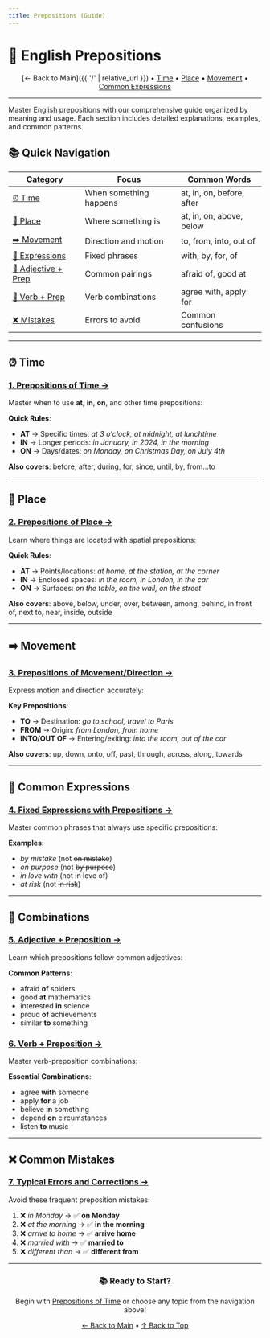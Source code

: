 ```yaml
---
title: Prepositions (Guide)
---
```


# 📍 English Prepositions

<div align="center" markdown="1">

[← Back to Main]({{ '/' | relative_url }}) • [Time](#-time) • [Place](#-place) • [Movement](#-movement) • [Common Expressions](#-common-expressions)

</div>

---

Master English prepositions with our comprehensive guide organized by meaning and usage. Each section includes detailed explanations, examples, and common patterns.

## 📚 Quick Navigation

<div align="center" markdown="1">

| Category | Focus | Common Words |
|----------|-------|--------------|
| [⏰ Time](01-time.html) | When something happens | at, in, on, before, after |
| [📍 Place](02-place.html) | Where something is | at, in, on, above, below |
| [➡️ Movement](03-movement-direction.html) | Direction and motion | to, from, into, out of |
| [💬 Expressions](04-common-expressions.html) | Fixed phrases | with, by, for, of |
| [🔗 Adjective + Prep](05-adjective-combinations.html) | Common pairings | afraid of, good at |
| [🔄 Verb + Prep](06-verb-combinations.html) | Verb combinations | agree with, apply for |
| [❌ Mistakes](07-common-mistakes.html) | Errors to avoid | Common confusions |

</div>

---

## ⏰ Time

### [1. Prepositions of Time →](01-time.html)

Master when to use **at**, **in**, **on**, and other time prepositions:

**Quick Rules**:
- **AT** → Specific times: *at 3 o'clock, at midnight, at lunchtime*
- **IN** → Longer periods: *in January, in 2024, in the morning*
- **ON** → Days/dates: *on Monday, on Christmas Day, on July 4th*

**Also covers**: before, after, during, for, since, until, by, from...to

---

## 📍 Place

### [2. Prepositions of Place →](02-place.html)

Learn where things are located with spatial prepositions:

**Quick Rules**:
- **AT** → Points/locations: *at home, at the station, at the corner*
- **IN** → Enclosed spaces: *in the room, in London, in the car*
- **ON** → Surfaces: *on the table, on the wall, on the street*

**Also covers**: above, below, under, over, between, among, behind, in front of, next to, near, inside, outside

---

## ➡️ Movement

### [3. Prepositions of Movement/Direction →](03-movement-direction.html)

Express motion and direction accurately:

**Key Prepositions**:
- **TO** → Destination: *go to school, travel to Paris*
- **FROM** → Origin: *from London, from home*
- **INTO/OUT OF** → Entering/exiting: *into the room, out of the car*

**Also covers**: up, down, onto, off, past, through, across, along, towards

---

## 💬 Common Expressions

### [4. Fixed Expressions with Prepositions →](04-common-expressions.html)

Master common phrases that always use specific prepositions:

**Examples**:
- *by mistake* (not ~~on mistake~~)
- *on purpose* (not ~~by purpose~~)
- *in love with* (not ~~in love of~~)
- *at risk* (not ~~in risk~~)

---

## 🔗 Combinations

### [5. Adjective + Preposition →](05-adjective-combinations.html)

Learn which prepositions follow common adjectives:

**Common Patterns**:
- afraid **of** spiders
- good **at** mathematics
- interested **in** science
- proud **of** achievements
- similar **to** something

### [6. Verb + Preposition →](06-verb-combinations.html)

Master verb-preposition combinations:

**Essential Combinations**:
- agree **with** someone
- apply **for** a job
- believe **in** something
- depend **on** circumstances
- listen **to** music

---

## ❌ Common Mistakes

### [7. Typical Errors and Corrections →](07-common-mistakes.html)

Avoid these frequent preposition mistakes:

1. ❌ *in Monday* → ✅ **on Monday**
2. ❌ *at the morning* → ✅ **in the morning**
3. ❌ *arrive to home* → ✅ **arrive home**
4. ❌ *married with* → ✅ **married to**
5. ❌ *different than* → ✅ **different from**

---

<div align="center" markdown="1">

### 📚 Ready to Start?

Begin with [Prepositions of Time](01-time.md) or choose any topic from the navigation above!

[← Back to Main](../) • [↑ Back to Top](#-english-prepositions)

</div>